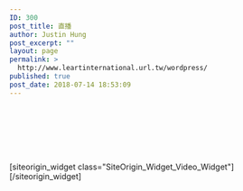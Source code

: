 ```yaml
---
ID: 300
post_title: 直播
author: Justin Hung
post_excerpt: ""
layout: page
permalink: >
  http://www.leartinternational.url.tw/wordpress/
published: true
post_date: 2018-07-14 18:53:09
---
```

<div id="pl-300"  class="panel-layout" ><div id="pg-300-0"  class="panel-grid panel-has-style" ><div style="padding: 100px 0; " data-overlay="true" class="panel-row-style panel-row-style-for-300-0" ><div id="pgc-300-0-0"  class="panel-grid-cell"  data-weight="1" ><div id="panel-300-0-0-0" class="so-panel widget widget_sow-video panel-first-child panel-last-child" data-index="0" data-style="{&quot;background_image_attachment&quot;:false,&quot;background_display&quot;:&quot;tile&quot;,&quot;content_alignment&quot;:&quot;left&quot;,&quot;title_color&quot;:&quot;#443f3f&quot;,&quot;headings_color&quot;:&quot;#443f3f&quot;}" ><div style="text-align: left;" data-title-color="#443f3f" data-headings-color="#443f3f" class="panel-widget-style panel-widget-style-for-300-0-0-0" >[siteorigin_widget class="SiteOrigin_Widget_Video_Widget"]<input type="hidden" value="{&quot;instance&quot;:{&quot;title&quot;:&quot;&quot;,&quot;host_type&quot;:&quot;external&quot;,&quot;video&quot;:{&quot;self_sources&quot;:[{&quot;self_video&quot;:0,&quot;self_video_fallback&quot;:&quot;&quot;}],&quot;self_poster&quot;:0,&quot;external_video&quot;:&quot;https:\/\/www.youtube.com\/watch?v=-sM8SynMM5I&amp;amp;list=RD-sM8SynMM5I&amp;amp;start_radio=1&quot;,&quot;so_field_container_state&quot;:&quot;open&quot;},&quot;playback&quot;:{&quot;oembed&quot;:true,&quot;so_field_container_state&quot;:&quot;open&quot;,&quot;autoplay&quot;:false,&quot;related_videos&quot;:false},&quot;_sow_form_id&quot;:&quot;4359147245b4a3e9581a09144863281&quot;,&quot;_sow_form_timestamp&quot;:&quot;1531592404393&quot;},&quot;args&quot;:{&quot;before_widget&quot;:&quot;&lt;div id=\&quot;panel-300-0-0-0\&quot; class=\&quot;so-panel widget widget_sow-video panel-first-child panel-last-child\&quot; data-index=\&quot;0\&quot; data-style=\&quot;{&amp;quot;background_image_attachment&amp;quot;:false,&amp;quot;background_display&amp;quot;:&amp;quot;tile&amp;quot;,&amp;quot;content_alignment&amp;quot;:&amp;quot;left&amp;quot;,&amp;quot;title_color&amp;quot;:&amp;quot;#443f3f&amp;quot;,&amp;quot;headings_color&amp;quot;:&amp;quot;#443f3f&amp;quot;}\&quot; &gt;&lt;div style=\&quot;text-align: left;\&quot; data-title-color=\&quot;#443f3f\&quot; data-headings-color=\&quot;#443f3f\&quot; class=\&quot;panel-widget-style panel-widget-style-for-300-0-0-0\&quot; &gt;&quot;,&quot;after_widget&quot;:&quot;&lt;\/div&gt;&lt;\/div&gt;&quot;,&quot;before_title&quot;:&quot;&lt;h3 class=\&quot;widget-title\&quot;&gt;&quot;,&quot;after_title&quot;:&quot;&lt;\/h3&gt;&quot;,&quot;widget_id&quot;:&quot;widget-0-0-0&quot;}}" />[/siteorigin_widget]</div></div></div></div></div></div>
